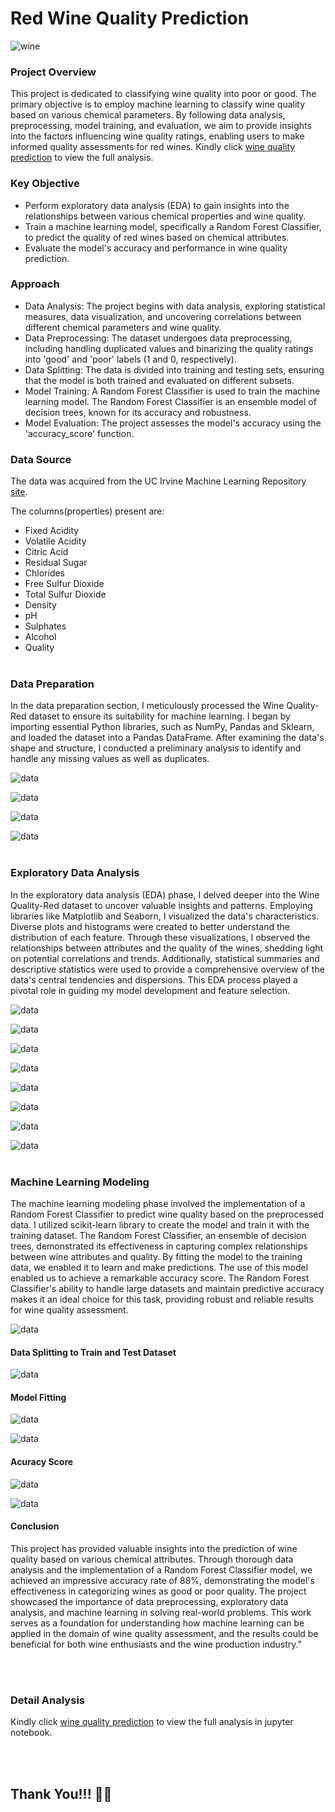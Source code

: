# Red Wine Quality Prediction

![wine](https://github.com/hayfordatim/Red-Wine-Quality-Prediction/blob/main/Images/Wine%20Image.jpeg)


### Project Overview

This project is dedicated to classifying wine quality into poor or good. The primary objective is to employ machine learning to classify wine quality based on various chemical parameters. By following data analysis, preprocessing, model training, and evaluation, we aim to provide insights into the factors influencing wine quality ratings, enabling users to make informed quality assessments for red wines.
Kindly click [wine quality prediction](https://github.com/hayfordatim/Red-Wine-Quality-Prediction/blob/main/Wine%20Quality%20Prediction.ipynb) to view the full analysis. 


### Key Objective

- Perform exploratory data analysis (EDA) to gain insights into the relationships between various chemical properties and wine quality.
- Train a machine learning model, specifically a Random Forest Classifier, to predict the quality of red wines based on chemical attributes.
- Evaluate the model's accuracy and performance in wine quality prediction.


### Approach

- Data Analysis: The project begins with data analysis, exploring statistical measures, data visualization, and uncovering correlations between different chemical parameters and wine quality.
- Data Preprocessing: The dataset undergoes data preprocessing, including handling duplicated values and binarizing the quality ratings into 'good' and 'poor' labels (1 and 0, respectively).
- Data Splitting: The data is divided into training and testing sets, ensuring that the model is both trained and evaluated on different subsets.
- Model Training: A Random Forest Classifier is used to train the machine learning model. The Random Forest Classifier is an ensemble model of decision trees, known for its accuracy and robustness.
- Model Evaluation: The project assesses the model's accuracy using the 'accuracy_score' function.


### Data Source

The data was acquired from the UC Irvine Machine Learning Repository [site](http://archive.ics.uci.edu/dataset/186/wine+quality).

The columns(properties) present are:

- Fixed Acidity
- Volatile Acidity
- Citric Acid
- Residual Sugar
- Chlorides
- Free Sulfur Dioxide
- Total Sulfur Dioxide
- Density
- pH
- Sulphates
- Alcohol
- Quality
<br><br>
### Data Preparation

In the data preparation section, I meticulously processed the Wine Quality-Red dataset to ensure its suitability for machine learning. I began by importing essential Python libraries, such as NumPy, Pandas and Sklearn, and loaded the dataset into a Pandas DataFrame. After examining the data's shape and structure, I conducted a preliminary analysis to identify and handle any missing values as well as duplicates. 

![data](https://github.com/hayfordatim/Red-Wine-Quality-Prediction/blob/main/Images/carbon-4.png)

![data](https://github.com/hayfordatim/Red-Wine-Quality-Prediction/blob/main/Images/s1.png)

![data](https://github.com/hayfordatim/Red-Wine-Quality-Prediction/blob/main/Images/carbon-6.png)

![data](https://github.com/hayfordatim/Red-Wine-Quality-Prediction/blob/main/Images/s2.png)
<br><br>
### Exploratory Data Analysis

In the exploratory data analysis (EDA) phase, I delved deeper into the Wine Quality-Red dataset to uncover valuable insights and patterns. Employing libraries like Matplotlib and Seaborn, I visualized the data's characteristics. Diverse plots and histograms were created to better understand the distribution of each feature. Through these visualizations, I observed the relationships between attributes and the quality of the wines, shedding light on potential correlations and trends. Additionally, statistical summaries and descriptive statistics were used to provide a comprehensive overview of the data's central tendencies and dispersions. This EDA process played a pivotal role in guiding my model development and feature selection.

![data](https://github.com/hayfordatim/Red-Wine-Quality-Prediction/blob/main/Images/carbon-7.png)

![data](https://github.com/hayfordatim/Red-Wine-Quality-Prediction/blob/main/Images/s4.png)

![data](https://github.com/hayfordatim/Red-Wine-Quality-Prediction/blob/main/Images/carbon-8.png)

![data](https://github.com/hayfordatim/Red-Wine-Quality-Prediction/blob/main/Images/s5.png)

![data](https://github.com/hayfordatim/Red-Wine-Quality-Prediction/blob/main/Images/carbon-9.png)

![data](https://github.com/hayfordatim/Red-Wine-Quality-Prediction/blob/main/Images/s6.png)

![data](https://github.com/hayfordatim/Red-Wine-Quality-Prediction/blob/main/Images/carbon-10.png)

![data](https://github.com/hayfordatim/Red-Wine-Quality-Prediction/blob/main/Images/s7.png)
<br><br>
### Machine Learning Modeling

The machine learning modeling phase involved the implementation of a Random Forest Classifier to predict wine quality based on the preprocessed data. I utilized scikit-learn library to create the model and train it with the training dataset. The Random Forest Classifier, an ensemble of decision trees, demonstrated its effectiveness in capturing complex relationships between wine attributes and quality. By fitting the model to the training data, we enabled it to learn and make predictions. The use of this model enabled us to achieve a remarkable accuracy score. The Random Forest Classifier's ability to handle large datasets and maintain predictive accuracy makes it an ideal choice for this task, providing robust and reliable results for wine quality assessment.

![data](https://github.com/hayfordatim/Red-Wine-Quality-Prediction/blob/main/Images/carbon-11.png)

#### Data Splitting to Train and Test Dataset

![data](https://github.com/hayfordatim/Red-Wine-Quality-Prediction/blob/main/Images/carbon-12.png)

#### Model Fitting

![data](https://github.com/hayfordatim/Red-Wine-Quality-Prediction/blob/main/Images/carbon-13.png)

![data](https://github.com/hayfordatim/Red-Wine-Quality-Prediction/blob/main/Images/carbon-14.png)

#### Acuracy Score
![data](https://github.com/hayfordatim/Red-Wine-Quality-Prediction/blob/main/Images/carbon-15.png)

![data](https://github.com/hayfordatim/Red-Wine-Quality-Prediction/blob/main/Images/s8.png)

#### Conclusion

This project has provided valuable insights into the prediction of wine quality based on various chemical attributes. Through thorough data analysis and the implementation of a Random Forest Classifier model, we achieved an impressive accuracy rate of 88%, demonstrating the model's effectiveness in categorizing wines as good or poor quality. The project showcased the importance of data preprocessing, exploratory data analysis, and machine learning in solving real-world problems. This work serves as a foundation for understanding how machine learning can be applied in the domain of wine quality assessment, and the results could be beneficial for both wine enthusiasts and the wine production industry."

<br><br>
### Detail Analysis

Kindly click [wine quality prediction](https://github.com/hayfordatim/Red-Wine-Quality-Prediction/blob/main/Wine%20Quality%20Prediction.ipynb) to view the full analysis in jupyter notebook.


<br><br>

## Thank You!!! 🙂😉
